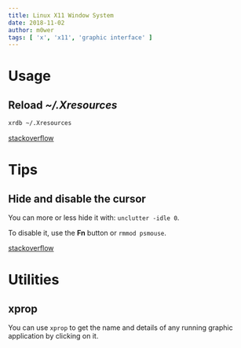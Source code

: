 ```yaml
---
title: Linux X11 Window System
date: 2018-11-02
author: m0wer
tags: [ 'x', 'x11', 'graphic interface' ]
---
```


# Usage

## Reload *~/.Xresources*

```bash
xrdb ~/.Xresources
```

[stackoverflow](https://stackoverflow.com/questions/21746654/reload-xresources-without-restarting-the-xterm)

# Tips

## Hide and disable the cursor

You can more or less hide it with: `unclutter -idle 0`.

To disable it, use the **Fn** button or `rmmod psmouse`.

[stackoverflow](https://stackoverflow.com/questions/660613/how-do-you-hide-the-mouse-pointer-under-linux-x11)

# Utilities

## xprop

You can use `xprop` to get the name and details of any running graphic
application by clicking on it.
